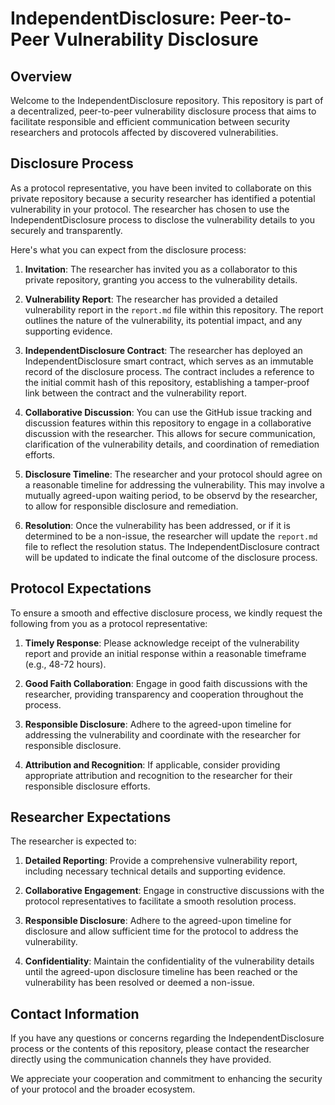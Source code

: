 # IndependentDisclosure: Peer-to-Peer Vulnerability Disclosure

## Overview
Welcome to the IndependentDisclosure repository. This repository is part of a decentralized, peer-to-peer vulnerability disclosure process that aims to facilitate responsible and efficient communication between security researchers and protocols affected by discovered vulnerabilities.

## Disclosure Process
As a protocol representative, you have been invited to collaborate on this private repository because a security researcher has identified a potential vulnerability in your protocol. The researcher has chosen to use the IndependentDisclosure process to disclose the vulnerability details to you securely and transparently.

Here's what you can expect from the disclosure process:

1. **Invitation**: The researcher has invited you as a collaborator to this private repository, granting you access to the vulnerability details.

2. **Vulnerability Report**: The researcher has provided a detailed vulnerability report in the `report.md` file within this repository. The report outlines the nature of the vulnerability, its potential impact, and any supporting evidence.

3. **IndependentDisclosure Contract**: The researcher has deployed an IndependentDisclosure smart contract, which serves as an immutable record of the disclosure process. The contract includes a reference to the initial commit hash of this repository, establishing a tamper-proof link between the contract and the vulnerability report.

4. **Collaborative Discussion**: You can use the GitHub issue tracking and discussion features within this repository to engage in a collaborative discussion with the researcher. This allows for secure communication, clarification of the vulnerability details, and coordination of remediation efforts.

5. **Disclosure Timeline**: The researcher and your protocol should agree on a reasonable timeline for addressing the vulnerability. This may involve a mutually agreed-upon waiting period, to be observd by the researcher, to allow for responsible disclosure and remediation.

6. **Resolution**: Once the vulnerability has been addressed, or if it is determined to be a non-issue, the researcher will update the `report.md` file to reflect the resolution status. The IndependentDisclosure contract will be updated to indicate the final outcome of the disclosure process.

## Protocol Expectations
To ensure a smooth and effective disclosure process, we kindly request the following from you as a protocol representative:

1. **Timely Response**: Please acknowledge receipt of the vulnerability report and provide an initial response within a reasonable timeframe (e.g., 48-72 hours).

2. **Good Faith Collaboration**: Engage in good faith discussions with the researcher, providing transparency and cooperation throughout the process.

3. **Responsible Disclosure**: Adhere to the agreed-upon timeline for addressing the vulnerability and coordinate with the researcher for responsible disclosure.

4. **Attribution and Recognition**: If applicable, consider providing appropriate attribution and recognition to the researcher for their responsible disclosure efforts.

## Researcher Expectations
The researcher is expected to:

1. **Detailed Reporting**: Provide a comprehensive vulnerability report, including necessary technical details and supporting evidence.

2. **Collaborative Engagement**: Engage in constructive discussions with the protocol representatives to facilitate a smooth resolution process.

3. **Responsible Disclosure**: Adhere to the agreed-upon timeline for disclosure and allow sufficient time for the protocol to address the vulnerability.

4. **Confidentiality**: Maintain the confidentiality of the vulnerability details until the agreed-upon disclosure timeline has been reached or the vulnerability has been resolved or deemed a non-issue.

## Contact Information
If you have any questions or concerns regarding the IndependentDisclosure process or the contents of this repository, please contact the researcher directly using the communication channels they have provided.

We appreciate your cooperation and commitment to enhancing the security of your protocol and the broader ecosystem.